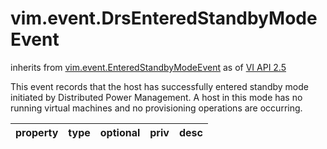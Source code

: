 vim.event.DrsEnteredStandbyModeEvent
====================================
inherits from [vim.event.EnteredStandbyModeEvent](docs/vim.event.EnteredStandbyModeEvent.md)
as of [VI API 2.5](vim.version.md#vim.version.version2)


This event records that the host has successfully entered standby mode initiated by   Distributed Power Management. A host in this mode has no running virtual   machines and no provisioning operations are occurring.

| property | type | optional | priv | desc |
|:---------|:-----|:---------|:-----|:-----|


